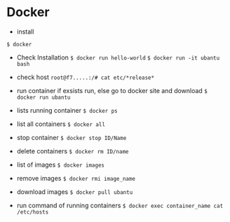 # Docker
- install

`$ docker`

- Check Installation
`$ docker run hello-world`
`$ docker run -it ubantu bash`
- check host
`root@f7.....:/# cat etc/*release*`

- run container
if exsists run, else go to docker site and download
`$ docker run ubantu`

- lists running container
`$ docker ps`

- list all containers
`$ docker all`

- stop container
`$ docker stop ID/Name`

- delete containers
`$ docker rm ID/name`

- list of images
`$ docker images`

- remove images
`$ docker rmi image_name`

- download images
`$ docker pull ubantu`

- run command of running containers
`$ docker exec container_name cat /etc/hosts`

